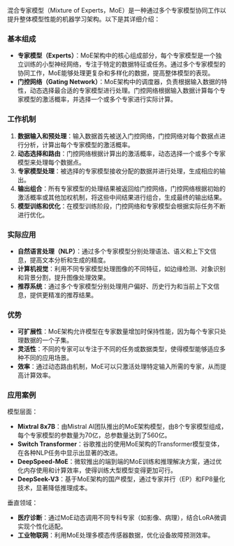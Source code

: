 混合专家模型（Mixture of Experts，MoE）是一种通过多个专家模型协同工作以提升整体模型性能的机器学习架构。以下是其详细介绍：

### 基本组成

- **专家模型（Experts）**：MoE架构中的核心组成部分，每个专家模型是一个独立训练的小型神经网络，专注于特定的数据特征或任务。通过多个专家模型的协同工作，MoE能够处理更复杂和多样化的数据，提高整体模型的表现。
- **门控网络（Gating Network）**：MoE架构中的调度器，负责根据输入数据的特性，动态选择最合适的专家模型进行处理。门控网络根据输入数据计算每个专家模型的激活概率，并选择一个或多个专家进行实际计算。

### 工作机制

1. **数据输入和预处理**：输入数据首先被送入门控网络，门控网络对每个数据点进行分析，计算出每个专家模型的激活概率。
2. **动态选择和路由**：门控网络根据计算出的激活概率，动态选择一个或多个专家模型来处理每个数据点。
3. **专家模型处理**：被选择的专家模型接收分配的数据并进行处理，生成相应的输出。
4. **输出组合**：所有专家模型的处理结果被返回给门控网络，门控网络根据初始的激活概率或其他加权机制，将这些中间结果进行组合，生成最终的输出结果。
5. **模型训练和优化**：在模型训练阶段，门控网络和专家模型会根据实际任务不断进行优化。

### 实际应用

- **自然语言处理（NLP）**：通过多个专家模型分别处理语法、语义和上下文信息，提高文本分析和生成的精度。
- **计算机视觉**：利用不同专家模型处理图像的不同特征，如边缘检测、对象识别和背景分割，提升图像处理效果。
- **推荐系统**：通过多个专家模型分别处理用户偏好、历史行为和当前上下文信息，提供更精准的推荐结果。

### 优势

- **可扩展性**：MoE架构允许模型在专家数量增加时保持性能，因为每个专家只处理数据的一个子集。
- **灵活性**：不同的专家可以专注于不同的任务或数据类型，使得模型能够适应多种不同的应用场景。
- **效率**：通过动态路由机制，MoE可以只激活处理特定输入所需的专家，从而提高计算效率。

### 应用案例

模型层面：

- **Mixtral 8x7B**：由Mistral AI团队推出的MoE架构模型，由8个专家模型组成，每个专家模型的参数量为70亿，总参数量达到了560亿。
- **Switch Transformer**：谷歌推出的使用MoE架构的Transformer模型变体，在各种NLP任务中显示出显著的改进。
- **DeepSpeed-MoE**：微软推出的端到端的MoE训练和推理解决方案，通过优化内存使用和计算效率，使得训练大型模型变得更加可行。
- **DeepSeek-V3**：基于MoE架构的国产模型，通过专家并行（EP）和FP8量化技术，显著降低推理成本。

垂直领域：

- **医疗诊断**：通过MoE动态调用不同专科专家（如影像、病理），结合LoRA微调实现个性化适配。
- **工业物联网**：利用MoE处理多模态传感器数据，优化设备故障预测效率。